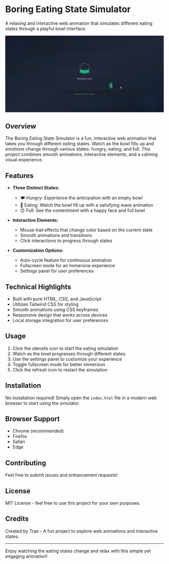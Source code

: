 # Boring Eating State Simulator

A relaxing and interactive web animation that simulates different eating states through a playful bowl interface.

![Eating State Simulator](preview.gif)

## Overview

The Boring Eating State Simulator is a fun, interactive web animation that takes you through different eating states. Watch as the bowl fills up and emotions change through various states: hungry, eating, and full. This project combines smooth animations, interactive elements, and a calming visual experience.

## Features

- **Three Distinct States:**
  - 🍽️ Hungry: Experience the anticipation with an empty bowl
  - 🍜 Eating: Watch the bowl fill up with a satisfying wave animation
  - 😊 Full: See the contentment with a happy face and full bowl

- **Interactive Elements:**
  - Mouse trail effects that change color based on the current state
  - Smooth animations and transitions
  - Click interactions to progress through states

- **Customization Options:**
  - Auto-cycle feature for continuous animation
  - Fullscreen mode for an immersive experience
  - Settings panel for user preferences

## Technical Highlights

- Built with pure HTML, CSS, and JavaScript
- Utilizes Tailwind CSS for styling
- Smooth animations using CSS keyframes
- Responsive design that works across devices
- Local storage integration for user preferences

## Usage

1. Click the utensils icon to start the eating simulation
2. Watch as the bowl progresses through different states
3. Use the settings panel to customize your experience
4. Toggle fullscreen mode for better immersion
5. Click the refresh icon to restart the simulation

## Installation

No installation required! Simply open the `index.html` file in a modern web browser to start using the simulator.

## Browser Support

- Chrome (recommended)
- Firefox
- Safari
- Edge

## Contributing

Feel free to submit issues and enhancement requests!

## License

MIT License - feel free to use this project for your own purposes.

## Credits

Created by Trae - A fun project to explore web animations and interactive states.

---

Enjoy watching the eating states change and relax with this simple yet engaging animation!
